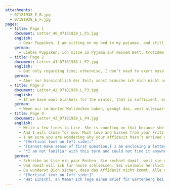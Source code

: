 ```yaml
---
attachments:
  - 07181938_E_B.jpg
  - 07181938_E_F.jpg
pages:
  - title: Page 1
    document: Letter_40_07181938_L_P1.jpg
    english:
      - Dear Puppiken, I am sitting on my bed in my pajamas, and still, sweat is running down my body. You are lucky not to have to endure this yet. I hardly dare move. And yet, people are saying that the worst is yet to come in August. Well, I am not looking forward to that. On Friday, Miss Tadakuma landed. I was not able to go to the ship because I had to work. She told me how you are doing, and I am glad to hear that you are well. She was very impressed with your good progress in English! Yesterday, I took her to visit with Leibholz where we spent Sunday afternoon. Of course, she is very lonely in the big city where she doesn’t know anyone. Unfortunately, I can’t take care of her because I am too busy with work.
    german:
      - Liebes Puppiken, ich sitze im Pyjama auf meinem Bett, trotzdem schwitze ich, dass mir das Wasser nur so runter läuft. Sei froh, dass du noch nicht das mitzumachen hast. Man traut sich kaum, sich zu bewegen. Und dabei sagen die Leute, das wäre noch garnichts, es käme im August noch ganz anders. Na, das kann schön werden. Freitag ist Miss Tadakuma gelandet. Ich konnte nicht zum Schiff gehen, weil ich ins Geschäft mußte. Sie hat mir von Dir erzählt, und ich freue mich zu hören, dass es Dir gut geht. Deine guten Fortschritte im Englischen lobt sie über den grünen Klee! Gestern habe ich sie mit zu Leibholz genommen, wo wir den Sonntag Nachmittag verbrachten. Sie ist natürlich sehr einsam in der großen Stadt in der sie keinen Menschen kennt. Leider kann ich mich ihrer aber auch nicht annehmen, weil mich das Geschäft zu sehr in Anspruch nimmt.
  - title: Page 2
    document: Letter_41_07181938_L_P2.jpg
    english:
      - But only regarding time; otherwise, I don’t need to exert myself. I could go [to work] without my head on! I am enclosing a letter that Lise wrote to you. I did not contradict her in any way, because Germans who have been here for over a year already, don’t like to be contradicted, because they are real Americans now and know every detail of everything. I am not in favor of having items sent by [our/your?] parents later because I worry that we will have to pay import duties here. By the way, this has become stricter recently. But your possessions all have your name on them. That’s a good idea. Not too long ago, it would not have been so important. And I agree with Lise that we shouldn’t have too many warm things. Leave the down comforters there. I also don’t think we will need wool undergarments here. Go ahead and bring [our/some] flannel pajamas. 
    german:
      - Aber nur hinsichtlich der Zeit; sonst brauche ich mich nicht anzustrengen. Ich könnte ohne Kopf hingehen! Ich füge einen Brief bei, den Lise Dir geschrieben hat. Ich habe ihr in keiner Weise widersprochen, denn bei Deutschen, die schon über 1 Jahr hier sind, wollen nicht gern Widerspruch hören, weil sie doch schon richtige Amerikaner sind und alles genau wissen. Ich bin nicht dafür, irgendwelche Sachen später von den Eltern schicken zu lassen, weil ich befürchte, dass wir dann hier Einfuhrzoll bezahlen müssen. Damit ist es überhaupt strenger in letzter Zeit. Deine Sachen sind ja alle gezeichnet. Es ist gut so. Vor einiger Zeit kam es nicht genau drauf an. Darin stimme ich allerdings mit Lise überein, dass wir nicht so viel warme Sachen haben dürfen. Lass die Federbetten dort. Ich glaube auch kaum, dass wir hier wollenes Unterzeug tragen werden. Flanellschlafanzüge kannst Du ruhig mitbringen.
  - title: Page 3
    document: Letter_42_07181938_L_P3.jpg
    english:
      - If we have wool blankets for the winter, that is sufficient, because all places have steam heat. We have to make sure that we cut down on items that aren’t constantly used, because space is very rare and expensive. What you can’t fit in your suitcases, you should pack into a box, but don’t nail it shut, but rather have one made with a lock, like the one Franken had, who, by the way, hasn’t been in touch yet! I have since written to him. Leave your pillows as they are. Leibles have money. 1 dollar is not much for them. For us, it is a lot. That’s why what Lise writes about cheap prices is nonsense. Have you asked around regarding a fur coat? Quality winter coats are very expensive here. Buy a very good one for yourself, whether a fur or wool coat. Like Lise wrote, a quality wool coat with fur lining would be nice. I like those best. I think Mrs. Weill had one. But buy something you like!
    german:
      - Wenn wir im Winter Wolldecken haben, genügt das, weil allerwärts Dampfheizung ist. Wir müssen darauf achten, dass wir mögl. wenig Sachen haben, die nicht permanent gebraucht werden, weil Platz sehr rar u. teuer ist. Was Du nicht in Deine Koffer bekommst, packst Du in eine Kiste, aber keine vernagelte, sondern eine extra hergerichtete mit einem Schloß, wie sie Franken hatte, der übrigens noch nichts von sich hören liess! Ich habe ihm inzwischen geschrieben. Deine Kopfkissen lass wie sie sind. Leible haben Geld. 1 Dollar ist für sie nicht viel. Für uns ist es sehr viel. Deshalb  ist es Humbug, was Lise von billigen Preisen schreibt. Hast Du Dich wegen des Pelzmantels umgehört? Wintermäntel in guter Qualität sind hier recht teuer. Kaufe Dir einen sehr guten, einerlei ob Pelz oder Wolle. Schön wäre, wie Lise schreibt, ein feiner Wollmantel mit Pelzfutter. Die habe ich am liebsten. Ich glaube, Frau Weill hatte einen. Aber kaufe Dir das was Dir gefällt!
  - title: Page 4
    document: Letter_43_07181938_L_P4.jpg
    english:
      - Write a few lines to Lise. She is counting on that because she is a Kowetschante*! I hope that you are well otherwise. How is your cooking coming along? I already wrote to you that you shouldn’t work too hard on all of those things. Today, I am thinking of your birthday and wondering if I will also do so at the right time? Well, you know me!! Why don’t you call Einschlags and send them my regards, tell them that I thank them for their last card and that I will write when the weather cools off! That reminds me that I forgot to thank [you?] for all of those nice things that J.(?) brought. I would like to do so now. Where is the good sausage from?
      - And I will close for now. Much love and kisses from your Fritz.
      - I am sure you are wondering why your affidavit hasn’t arrived yet. Everyone who is involved in has been delaying things. But I certainly hope to be able to mail it 2-3 days from now. Much love to everyone.
      - "[Vertical text on left side]:"
      - "[Cannot make sense of first question.] I am enclosing a letter for Gartenberg because I assume that he has left by now. As soon as you find out his address [cut off]"
      - "*I am not familiar with this term and could not find it anywhere, but my guess is that it is related to the Yiddish word \"kvetch\", which is \"quatschen\" in German, so this could mean a \"gossip\"."
    german:
      - Schreibe an Lise ein paar Reihen. Sie rechnet damit, weil sie eine Kowetschante(?) ist! Ich hoffe, dass es Dir ansonsten recht gut geht. Was machen die Kochkünste? Ich schrieb Dir schon mal; streng dich nicht zu sehr an bei all den Dingen. Ich wiederhole das. Heute denke ich an Deinen Geburtstag, ob ich es auch wohl zur rechten Zeit tue? Du kennst mich ja!! Rufe Einschlags mal an u. bestelle Grüsse, sage, dass ich für ihre letzte Karte dankte u. schreiben würde, wenn es kühler wäre! Da fällt mir gerade ein, dass ich vergessen habe, mich für all die schönen Dinge zu bedanken, die J.(?) mitgebracht hat. Ich tue es hiermit herzlich. Von wem ist die gute Wurst?
      - Und damit will ich für heute schliessen. Sei vielmals herzlich gegrüßt u. geküßt von Deinem Fritz.
      - Du wunderst Dich sicher, dass das Affidavit nicht kommt. Alle mit denen man deswegen zu tun hat, ziehen die Dinge in die Länge. Ich hoffe jedoch aufs Bestimmteste, dass ich es in 2-3 Tagen absenden kann. Viele Grüße an alle!
      - "[Vertical text on left side:]"
      - "Hat Einschl. an Mama? Ich lege einen Brief für Gartenberg bei, da ich annehme, dass er inzwischen abgereist ist. sobald Du seine Adresse in Erfahrung [cut off]"
---
```

  